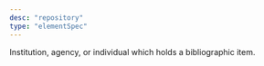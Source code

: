 ```yaml
---
desc: "repository"
type: "elementSpec"
---
```


Institution, agency, or individual which holds a bibliographic item.